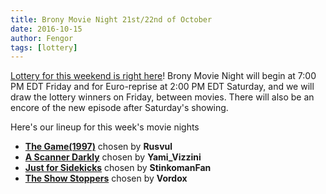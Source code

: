 ```yaml
---
title: Brony Movie Night 21st/22nd of October
date: 2016-10-15
author: Fengor
tags: [lottery]
---
```

[Lottery for this weekend is right here][lotto]! Brony Movie Night will begin at 7:00 PM EDT Friday and for Euro-reprise at 2:00 PM EDT Saturday, and we will draw the lottery winners on Friday, between movies. There will also be an encore of the new episode after Saturday's showing.

Here's our lineup for this week's movie nights

 - **[The Game(1997)][m1]** chosen by **Rusvul**
 - **[A Scanner Darkly][m2]** chosen by **Yami_Vizzini**
 - **[Just for Sidekicks][p1]** chosen by **StinkomanFan**
 - **[The Show Stoppers][p2]** chosen by **Vordox**
  
[m1]: http://www.imdb.com/title/tt0119174/
[m2]: http://www.imdb.com/title/tt0405296/
[p1]: http://www.imdb.com/title/tt2516580/
[p2]: http://www.imdb.com/title/tt1850769/
[lotto]: https://bronystate.typeform.com/to/ciC98y
